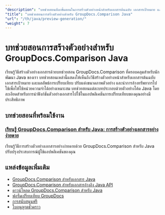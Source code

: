 ```yaml
---
"description": "บทช่วยสอนทีละขั้นตอนในการสร้างตัวอย่างหน้าสำหรับเอกสารต้นฉบับ เอกสารเป้าหมาย และเอกสารผลลัพธ์โดยใช้ GroupDocs.Comparison สำหรับ Java"
"title": "บทช่วยสอนการสร้างตัวอย่างสำหรับ GroupDocs.Comparison Java"
"url": "/th/java/preview-generation/"
"weight": 7
---
```


# บทช่วยสอนการสร้างตัวอย่างสำหรับ GroupDocs.Comparison Java

เรียนรู้วิธีสร้างตัวอย่างเอกสารด้วยบทช่วยสอน GroupDocs.Comparison ที่ครอบคลุมสำหรับนักพัฒนา Java ของเรา บทช่วยสอนเหล่านี้แสดงให้เห็นถึงวิธีสร้างตัวอย่างหน้าสำหรับเอกสารต้นฉบับ เอกสารเป้าหมาย และผลลัพธ์การเปรียบเทียบ ปรับแต่งขนาดภาพตัวอย่าง และนำการล้างทรัพยากรไปใช้เพื่อให้ใช้หน่วยความจำได้อย่างเหมาะสม บทช่วยสอนแต่ละบทประกอบด้วยตัวอย่างโค้ด Java โดยละเอียดสำหรับการนำฟังก์ชันตัวอย่างเอกสารไปใช้ในแอปพลิเคชันการเปรียบเทียบของคุณอย่างมีประสิทธิภาพ

## บทช่วยสอนที่พร้อมใช้งาน

### [เรียนรู้ GroupDocs.Comparison สำหรับ Java: การสร้างตัวอย่างเอกสารอย่างง่ายดาย](./groupdocs-comparison-java-generate-previews/)
เรียนรู้วิธีการสร้างตัวอย่างเอกสารอย่างง่ายดายด้วย GroupDocs.Comparison สำหรับ Java ปรับปรุงประสบการณ์ผู้ใช้แอปพลิเคชันของคุณ

## แหล่งข้อมูลเพิ่มเติม

- [GroupDocs.Comparison สำหรับเอกสาร Java](https://docs.groupdocs.com/comparison/java/)
- [GroupDocs.Comparison สำหรับเอกสารอ้างอิง Java API](https://reference.groupdocs.com/comparison/java/)
- [ดาวน์โหลด GroupDocs.Comparison สำหรับ Java](https://releases.groupdocs.com/comparison/java/)
- [ฟอรั่มเปรียบเทียบ GroupDocs](https://forum.groupdocs.com/c/comparison)
- [การสนับสนุนฟรี](https://forum.groupdocs.com/)
- [ใบอนุญาตชั่วคราว](https://purchase.groupdocs.com/temporary-license/)